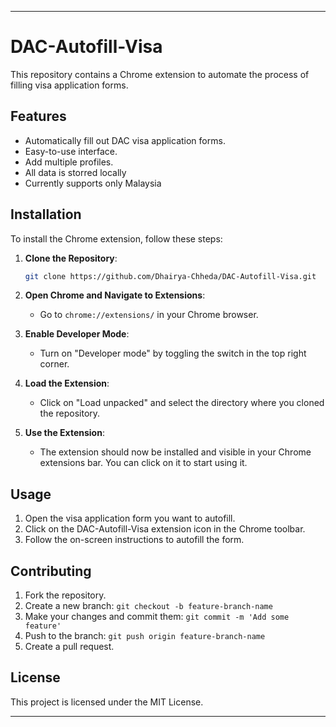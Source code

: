 
---

# DAC-Autofill-Visa

This repository contains a Chrome extension to automate the process of filling visa application forms.

## Features

- Automatically fill out DAC visa application forms.
- Easy-to-use interface.
- Add multiple profiles.
- All data is storred locally
- Currently supports only Malaysia

## Installation

To install the Chrome extension, follow these steps:

1. **Clone the Repository**:
    ```sh
    git clone https://github.com/Dhairya-Chheda/DAC-Autofill-Visa.git
    ```

2. **Open Chrome and Navigate to Extensions**:
    - Go to `chrome://extensions/` in your Chrome browser.

3. **Enable Developer Mode**:
    - Turn on "Developer mode" by toggling the switch in the top right corner.

4. **Load the Extension**:
    - Click on "Load unpacked" and select the directory where you cloned the repository.

5. **Use the Extension**:
    - The extension should now be installed and visible in your Chrome extensions bar. You can click on it to start using it.

## Usage

1. Open the visa application form you want to autofill.
2. Click on the DAC-Autofill-Visa extension icon in the Chrome toolbar.
3. Follow the on-screen instructions to autofill the form.

## Contributing

1. Fork the repository.
2. Create a new branch: `git checkout -b feature-branch-name`
3. Make your changes and commit them: `git commit -m 'Add some feature'`
4. Push to the branch: `git push origin feature-branch-name`
5. Create a pull request.

## License

This project is licensed under the MIT License.

---
